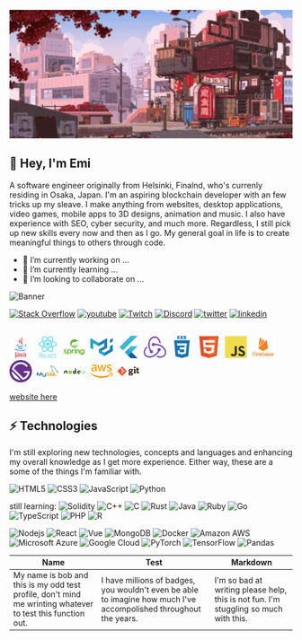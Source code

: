 ![Banner](https://github.com/em1e/em1e/blob/main/banners/Banner%20main%202.gif)
## 📑 Hey, I'm Emi
A software engineer originally from Helsinki, Finalnd, who's currenly residing in Osaka, Japan. I'm an aspiring blockchain developer with an few tricks up my sleave. I make anything from websites, desktop applications, video games, mobile apps to 3D designs, animation and music. I also have experience with SEO, cyber security, and much more. Regardless, I still pick up new skills every now and then as I go. My general goal in life is to create meaningful things to others through code.

- 🔭 I’m currently working on ...
- 🌱 I’m currently learning ...
- 👯 I’m looking to collaborate on ...

![Banner](https://media.giphy.com/media/M9gbBd9nbDrOTu1Mqx/giphy.gif)

[![Stack Overflow](https://img.shields.io/badge/-Stackoverflow-FE7A16?style=for-the-badge&logo=stack-overflow&logoColor=white)](your-stackoverflow-URL)
[![youtube](https://img.shields.io/badge/YouTube-red?style=for-the-badge&logo=youtube&logoColor=white)](your-youtube-URL)
[![Twitch](https://img.shields.io/badge/Twitch-%239146FF.svg?style=for-the-badge&logo=Twitch&logoColor=white)](your-twitch-URL)
[![Discord](https://img.shields.io/badge/Discord-%237289DA.svg?style=for-the-badge&logo=discord&logoColor=white)](your-discord-server-URL)
[![twitter](https://img.shields.io/badge/Twitter-blue?style=for-the-badge&logo=twitter&logoColor=white)](your-twitter-URL)
[![linkedin](https://img.shields.io/badge/LinkedIn-blue?style=for-the-badge&logo=linkedin&logoColor=white)](your-linkedin-URL)



<div id="profile-visits" align="center">
  <img src="https://komarev.com/ghpvc/?username=em1e&style=flat-square&color=blue" alt=""/>
</div>

<div>
  <img src="https://github.com/devicons/devicon/blob/master/icons/java/java-original-wordmark.svg" title="Java" alt="Java" width="40" height="40"/>&nbsp;
  <img src="https://github.com/devicons/devicon/blob/master/icons/react/react-original-wordmark.svg" title="React" alt="React" width="40" height="40"/>&nbsp;
  <img src="https://github.com/devicons/devicon/blob/master/icons/spring/spring-original-wordmark.svg" title="Spring" alt="Spring" width="40" height="40"/>&nbsp;
  <img src="https://github.com/devicons/devicon/blob/master/icons/materialui/materialui-original.svg" title="Material UI" alt="Material UI" width="40" height="40"/>&nbsp;
  <img src="https://github.com/devicons/devicon/blob/master/icons/flutter/flutter-original.svg" title="Flutter" alt="Flutter" width="40" height="40"/>&nbsp;
  <img src="https://github.com/devicons/devicon/blob/master/icons/redux/redux-original.svg" title="Redux" alt="Redux " width="40" height="40"/>&nbsp;
  <img src="https://github.com/devicons/devicon/blob/master/icons/css3/css3-plain-wordmark.svg"  title="CSS3" alt="CSS" width="40" height="40"/>&nbsp;
  <img src="https://github.com/devicons/devicon/blob/master/icons/html5/html5-original.svg" title="HTML5" alt="HTML" width="40" height="40"/>&nbsp;
  <img src="https://github.com/devicons/devicon/blob/master/icons/javascript/javascript-original.svg" title="JavaScript" alt="JavaScript" width="40" height="40"/>&nbsp;
  <img src="https://github.com/devicons/devicon/blob/master/icons/firebase/firebase-plain-wordmark.svg" title="Firebase" alt="Firebase" width="40" height="40"/>&nbsp;
  <img src="https://github.com/devicons/devicon/blob/master/icons/gatsby/gatsby-original.svg" title="Gatsby"  alt="Gatsby" width="40" height="40"/>&nbsp;
  <img src="https://github.com/devicons/devicon/blob/master/icons/mysql/mysql-original-wordmark.svg" title="MySQL"  alt="MySQL" width="40" height="40"/>&nbsp;
  <img src="https://github.com/devicons/devicon/blob/master/icons/nodejs/nodejs-original-wordmark.svg" title="NodeJS" alt="NodeJS" width="40" height="40"/>&nbsp;
  <img src="https://github.com/devicons/devicon/blob/master/icons/amazonwebservices/amazonwebservices-plain-wordmark.svg" title="AWS" alt="AWS" width="40" height="40"/>&nbsp;
  <img src="https://github.com/devicons/devicon/blob/master/icons/git/git-original-wordmark.svg" title="Git" **alt="Git" width="40" height="40"/>
</div>

[website here](https://getemoji.com/)

## ⚡ Technologies
I'm still exploring new technologies, concepts and languages and enhancing my overall knowledge as I get more experience. Either way, these are a some of the things I'm familiar with.

![HTML5](https://img.shields.io/badge/html5-%23E34F26.svg?style=for-the-badge&logo=html5&logoColor=white)
![CSS3](https://img.shields.io/badge/css3-%231572B6.svg?style=for-the-badge&logo=css3&logoColor=white)
![JavaScript](https://img.shields.io/badge/javascript-%23323330.svg?style=for-the-badge&logo=javascript&logoColor=%23F7DF1E)
![Python](https://img.shields.io/badge/python-3670A0?style=for-the-badge&logo=python&logoColor=ffdd54)


still learning:
![Solidity](https://img.shields.io/badge/Solidity-%23363636.svg?style=for-the-badge&logo=solidity&logoColor=white)
![C++](https://img.shields.io/badge/-C/C++-00599C?logo=c&style=for-the-badge&logoColor=white)
![C](https://img.shields.io/badge/c-%2300599C.svg?style=for-the-badge&logo=c&logoColor=white)
![Rust](https://img.shields.io/badge/-Rust-e53a25?logo=rust&style=for-the-badge&logoColor=white)
![Java](https://img.shields.io/badge/-Java-ec2025?style=for-the-badge&logoColor=white&logo=Java)
![Ruby](https://img.shields.io/badge/Ruby-ff3b3b?style=for-the-badge&logoColor=white&logo=ruby)
![Go](https://img.shields.io/badge/-Go-00acd7?style=for-the-badge&logoColor=white&logo=go)
![TypeScript](https://img.shields.io/badge/-TypeScript-3178c6?style=for-the-badge&logoColor=white&logo=typescript)
![PHP](https://img.shields.io/badge/php-%23777BB4.svg?style=for-the-badge&logo=php&logoColor=white)
![R](https://img.shields.io/badge/r-%23276DC3.svg?style=for-the-badge&logo=r&logoColor=white)

![Nodejs](https://img.shields.io/badge/-Nodejs-90c53f?style=for-the-badge&logoColor=white&logo=Node.js)
![React](https://img.shields.io/badge/-React-61dafb?style=for-the-badge&logoColor=black&logo=react)
![Vue](https://img.shields.io/badge/-Vue-41b883?style=for-the-badge&logoColor=white&logo=Vue.js)
![MongoDB](https://img.shields.io/badge/-MongoDB-2ba845?style=for-the-badge&logoColor=white&logo=mongodb)
![Docker](https://img.shields.io/badge/-Docker-099cec?style=for-the-badge&logoColor=white&logo=docker)
![Amazon AWS](https://img.shields.io/badge/Amazon%20AWS-ff9900?style=for-the-badge&logoColor=white&logo=amazon-aws)
![Microsoft Azure](https://img.shields.io/badge/Microsoft%20Azure-337bb6?style=for-the-badge&logoColor=white&logo=microsoft-azure)
![Google Cloud](https://img.shields.io/badge/Google%20Cloud-4285f4?style=for-the-badge&logoColor=white&logo=google-cloud)
![PyTorch](https://img.shields.io/badge/PyTorch-%23EE4C2C.svg?style=for-the-badge&logo=PyTorch&logoColor=white)
![TensorFlow](https://img.shields.io/badge/TensorFlow-%23FF6F00.svg?style=for-the-badge&logo=TensorFlow&logoColor=white)
![Pandas](https://img.shields.io/badge/pandas-%23150458.svg?style=for-the-badge&logo=pandas&logoColor=white)

| Name                                  | Test                                              | Markdown                                                   |
| ------------------------------------- | -------------------------------------------------- | ---------------------------------------------------------- |
| My name is bob and this is my odd test profile, don't mind me wrinting whatever to test this function out. | I have millions of badges, you wouldn't even be able to imagine how much I've accompolished throughout the years.  | I'm so bad at writing please help, this is not fun. I'm stuggling so much with this. |
<!--
## 💵 Support me
Help me keep doing what I love. I will keep making software because it is what I enjoy doing, but if you like one of my projects or want to support me you can do so here. I appreciate all of it and it is a nice motivator to keep me going.


<a href="mailto:riku@kawaii.sh"><img src="https://raw.githubusercontent.com/JSH32/JSH32/master/assets/bottom.gif" alt="Contact Me"></a>
Art by [WANEELLA](https://waneella.tumblr.com/) 
-->

